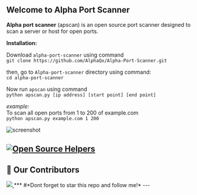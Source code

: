 ## Welcome to Alpha Port Scanner
**Alpha port scanner** (apscan) is an open source port scanner designed to scan a server or host for open ports. 

**Installation:**<br/>

Download `alpha-port-scanner` using command<br />
``` git clone https://github.com/AlphaQx/Alpha-Port-Scanner.git ``` <br />

then, go to `Alpha-port-scanner` directory using command: <br />
``` cd alpha-port-scanner ``` 

Now run `apscan` using command <br />
``` python apscan.py [ip address] [start point] [end point] ```
 
_*example:*_<br />
To scan all open ports from 1 to 200 of example.com <br/>
``` python apscan.py example.com 1 200 ```<br/>

![screenshot](https://user-images.githubusercontent.com/71433469/94832827-07bf9400-042c-11eb-8e06-73b5ae532ced.png)<br />

[![Open Source Helpers](https://www.codetriage.com/alphaqx/alpha-port-scanner/badges/users.svg)](https://www.codetriage.com/alphaqx/alpha-port-scanner)
---
## :handshake: Our Contributors
<a href="https://github.com/AlphaQx/Alpha-Port-Scanner/graphs/contributors">
  <img src="https://contrib.rocks/image?repo=AlphaQx/Alpha-Port-Scanner" />
</a>
***
 #*Dont forget to star this repo and follow me!*
 ---
